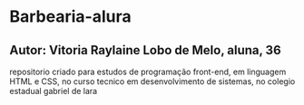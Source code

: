 # Barbearia-alura

## Autor: Vitoria Raylaine Lobo de Melo, aluna, 36

repositorio criado para estudos de programação front-end, em linguagem HTML e CSS, no curso tecnico em desenvolvimento de sistemas, no colegio estadual gabriel de lara
